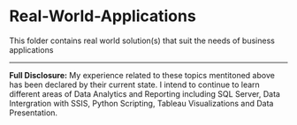# Real-World-Applications
This folder contains real world solution(s) that suit the needs of business applications


---

**Full Disclosure:** My experience related to these topics mentitoned above has been declared by their current state. I intend to continue to learn different areas of Data Analytics and Reporting including SQL Server, Data Intergration with SSIS, Python Scripting, Tableau Visualizations and Data Presentation.
